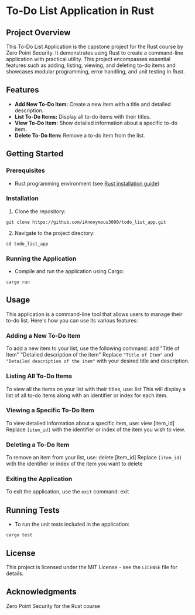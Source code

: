 # To-Do List Application in Rust

## Project Overview

This To-Do List Application is the capstone project for the Rust course by Zero Point Security. It demonstrates using Rust to create a command-line application with practical utility. This project encompasses essential features such as adding, listing, viewing, and deleting to-do items and showcases modular programming, error handling, and unit testing in Rust.

## Features

- **Add New To-Do Item:** Create a new item with a title and detailed description.
- **List To-Do Items:** Display all to-do items with their titles.
- **View To-Do Item:** Show detailed information about a specific to-do item.
- **Delete To-Do Item:** Remove a to-do item from the list.


## Getting Started

### Prerequisites

- Rust programming environment (see [Rust installation guide](https://www.rust-lang.org/tools/install))

### Installation

1. Clone the repository:
```
git clone https://github.com/iAnonymous3000/todo_list_app.git
```

2. Navigate to the project directory:
```
cd todo_list_app
```


### Running the Application

- Compile and run the application using Cargo:
```
cargo run
```


## Usage

This application is a command-line tool that allows users to manage their to-do list. Here's how you can use its various features:
### Adding a New To-Do Item
To add a new item to your list, use the following command:
add "Title of Item" "Detailed description of the item"
Replace `"Title of Item"` and `"Detailed description of the item"` with your desired title and description.
### Listing All To-Do Items
To view all the items on your list with their titles, use:
list
This will display a list of all to-do items along with an identifier or index for each item.
### Viewing a Specific To-Do Item
To view detailed information about a specific item, use:
view [item_id]
Replace `[item_id]` with the identifier or index of the item you wish to view.
### Deleting a To-Do Item
To remove an item from your list, use:
delete [item_id]
Replace `[item_id]` with the identifier or index of the item you want to delete
### Exiting the Application
To exit the application, use the `exit` command:
exit


## Running Tests

- To run the unit tests included in the application:
```
cargo test
```


## License

This project is licensed under the MIT License - see the `LICENSE` file for details.


## Acknowledgments
Zero Point Security for the Rust course
